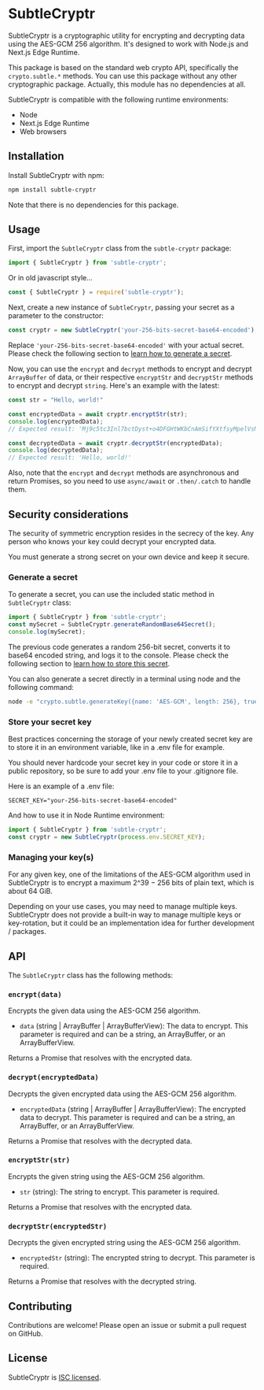 # SubtleCryptr

SubtleCryptr is a cryptographic utility for encrypting and decrypting data using the AES-GCM 256 algorithm. It's designed to work with Node.js and Next.js Edge Runtime.

This package is based on the standard web crypto API, specifically the `crypto.subtle.*` methods. You can use this package without any other cryptographic package. Actually, this module has no dependencies at all.

SubtleCryptr is compatible with the following runtime environments:
- Node
- Next.js Edge Runtime
- Web browsers

## Installation

Install SubtleCryptr with npm:

```bash
npm install subtle-cryptr
```

Note that there is no dependencies for this package.

## Usage

First, import the `SubtleCryptr` class from the `subtle-cryptr` package:

```javascript
import { SubtleCryptr } from 'subtle-cryptr';
```

Or in old javascript style...

```javascript
const { SubtleCryptr } = require('subtle-cryptr');
```

Next, create a new instance of `SubtleCryptr`, passing your secret as a parameter to the constructor:

```javascript
const cryptr = new SubtleCryptr('your-256-bits-secret-base64-encoded');
```

Replace `'your-256-bits-secret-base64-encoded'` with your actual secret. Please check the following section to [learn how to generate a secret](#generate-a-secret).

Now, you can use the `encrypt` and `decrypt` methods to encrypt and decrypt `ArrayBuffer` of data, or their respective `encryptStr` and `decryptStr` methods to encrypt and decrypt `string`. Here's an example with the latest:

```javascript
const str = "Hello, world!"

const encryptedData = await cryptr.encryptStr(str);
console.log(encryptedData); 
// Expected result: 'Mj9c5tc3Inl7bctDyst+o4DFGHtWKbCnAmSifYXtfsyMpelVsNwPq1M='

const decryptedData = await cryptr.decryptStr(encryptedData);
console.log(decryptedData); 
// Expected result: 'Hello, world!'
```

Also, note that the `encrypt` and `decrypt` methods are asynchronous and return Promises, so you need to use `async/await` or `.then/.catch` to handle them.

## Security considerations

The security of symmetric encryption resides in the secrecy of the key. Any person who knows your key could decrypt your encrypted data.

You must generate a strong secret on your own device and keep it secure. 

### Generate a secret

To generate a secret, you can use the included static method in `SubtleCryptr` class:

```javascript
import { SubtleCryptr } from 'subtle-cryptr';
const mySecret = SubtleCryptr.generateRandomBase64Secret();
console.log(mySecret);
```

The previous code generates a random 256-bit secret, converts it to base64 encoded string, and logs it to the console. Please check the following section to [learn how to store this secret](#store-your-secret-key).

You can also generate a secret directly in a terminal using node and the following command:

```bash
node -e "crypto.subtle.generateKey({name: 'AES-GCM', length: 256}, true, ['encrypt', 'decrypt']).then(v => crypto.subtle.exportKey('raw', v)).then(v => console.log(Buffer.from(v).toString('base64')))";
```

### Store your secret key

Best practices concerning the storage of your newly created secret key are to store it in an environment variable, like in a .env file for example. 

You should never hardcode your secret key in your code or store it in a public repository, so be sure to add your .env file to your .gitignore file.

Here is an example of a .env file:

```
SECRET_KEY="your-256-bits-secret-base64-encoded"
```

And how to use it in Node Runtime environment:

```javascript
import { SubtleCryptr } from 'subtle-cryptr';
const cryptr = new SubtleCryptr(process.env.SECRET_KEY);
```

### Managing your key(s)

For any given key, one of the limitations of the AES-GCM algorithm used in SubtleCryptr is to encrypt a maximum 2^39 − 256 bits of plain text, which is about 64 GiB. 

Depending on your use cases, you may need to manage multiple keys. SubtleCryptr does not provide a built-in way to manage multiple keys or key-rotation, but it could be an implementation idea for further development / packages.

## API

The `SubtleCryptr` class has the following methods:

### `encrypt(data)`

Encrypts the given data using the AES-GCM 256 algorithm.

- `data` (string | ArrayBuffer | ArrayBufferView): The data to encrypt. This parameter is required and can be a string, an ArrayBuffer, or an ArrayBufferView.

Returns a Promise that resolves with the encrypted data.

### `decrypt(encryptedData)`

Decrypts the given encrypted data using the AES-GCM 256 algorithm.

- `encryptedData` (string | ArrayBuffer | ArrayBufferView): The encrypted data to decrypt. This parameter is required and can be a string, an ArrayBuffer, or an ArrayBufferView.

Returns a Promise that resolves with the decrypted data.

### `encryptStr(str)`

Encrypts the given string using the AES-GCM 256 algorithm.

- `str` (string): The string to encrypt. This parameter is required.

Returns a Promise that resolves with the encrypted data.

### `decryptStr(encryptedStr)`

Decrypts the given encrypted string using the AES-GCM 256 algorithm.

- `encryptedStr` (string): The encrypted string to decrypt. This parameter is required.

Returns a Promise that resolves with the decrypted string.

## Contributing

Contributions are welcome! Please open an issue or submit a pull request on GitHub.

## License

SubtleCryptr is [ISC licensed](./LICENSE).